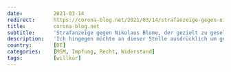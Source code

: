 ```yaml
---
date:          2021-03-14
redirect:      https://corona-blog.net/2021/03/14/strafanzeige-gegen-nikolaus-blome-der-gezielt-zu-gesellschaftlichen-nachteilen-fuer-ungeimpfte-aufruft/
title:         corona-blog.net
subtitle:      'Strafanzeige gegen Nikolaus Blome, der gezielt zu gesellschaftlichen Nachteilen für Ungeimpfte aufruft'
description:   'Ich hingegen möchte an dieser Stelle ausdrücklich um gesellschaftliche Nachteile für all jene ersuchen, die freiwillig auf eine Impfung verzichten.'
country:       [DE]
categories:    [MSM, Impfung, Recht, Widerstand]
tags:          [willkür]
---
```


